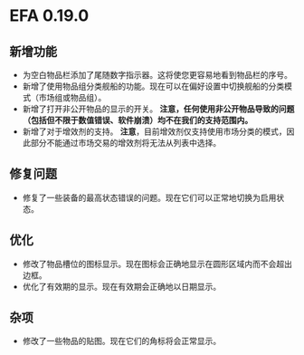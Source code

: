 # EFA 0.19.0

## 新增功能

- 为空白物品栏添加了尾随数字指示器。这将使您更容易地看到物品栏的序号。
- 新增了使用物品组分类舰船的功能。现在可以在偏好设置中切换舰船的分类模式（市场组或物品组）。
- 新增了打开非公开物品的显示的开关。
  **注意，任何使用非公开物品导致的问题（包括但不限于数值错误、软件崩溃）均不在我们的支持范围内。**
- 新增了对于增效剂的支持。
  **注意**，目前增效剂仅支持使用市场分类的模式，因此部分不能通过市场交易的增效剂将无法从列表中选择。

## 修复问题

- 修复了一些装备的最高状态错误的问题。现在它们可以正常地切换为启用状态。

## 优化

- 修改了物品槽位的图标显示。现在图标会正确地显示在圆形区域内而不会超出边框。
- 优化了有效期的显示。现在有效期会正确地以日期显示。

## 杂项

- 修改了一些物品的贴图。现在它们的角标将会正常显示。
